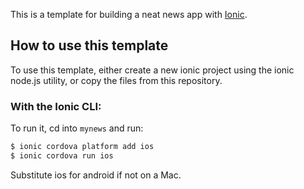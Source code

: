 This is a template for building a neat news app with [Ionic](http://ionicframework.com/docs/).

## How to use this template

To use this template, either create a new ionic project using the ionic node.js utility, or copy the files from this repository.

### With the Ionic CLI:

To run it, cd into `mynews` and run:

```bash
$ ionic cordova platform add ios
$ ionic cordova run ios
```

Substitute ios for android if not on a Mac.

